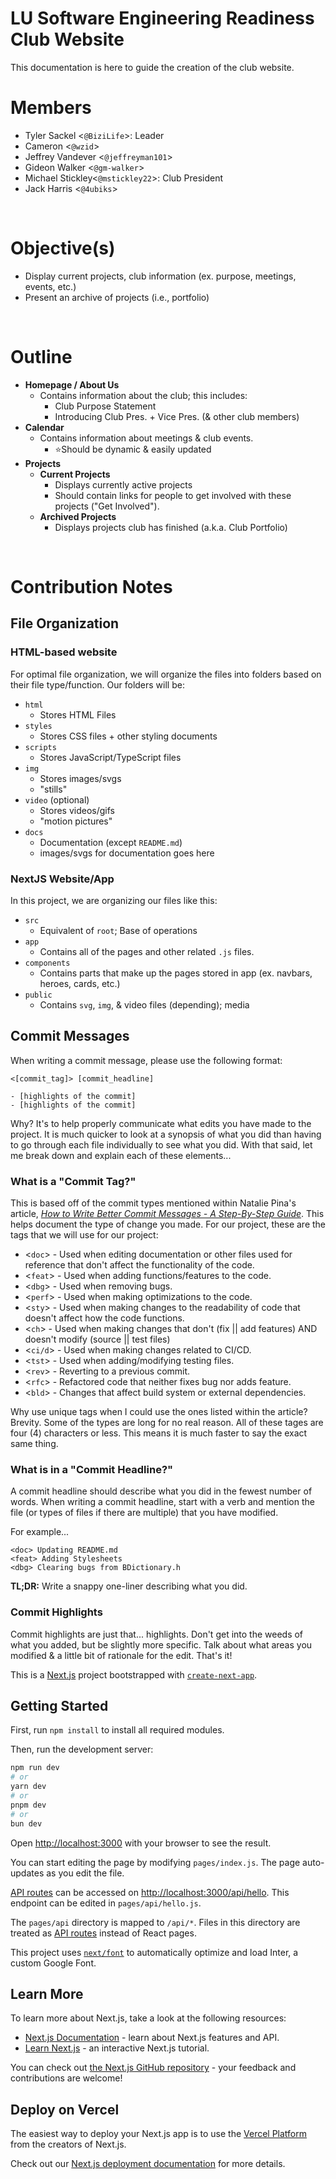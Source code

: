 # **LU Software Engineering Readiness Club Website**

This documentation is here to guide the creation of the club website.
<br>

# **Members**

- Tyler Sackel <`@BiziLife`>: Leader
- Cameron <`@wzid`>
- Jeffrey Vandever <`@jeffreyman101`>
- Gideon Walker <`@gm-walker`>
- Michael Stickley<`@mstickley22`>: Club President
- Jack Harris <`@4ubiks`>

<br>

# **Objective(s)**
<!-- This section contains information about the objectives of this website -->
- Display current projects, club information (ex. purpose, meetings, events, etc.)
- Present an archive of projects (i.e., portfolio)

<br>

# **Outline**
<!-- This section describes how the website will be organized. _Webpages are in **bold**_; Notes are in normal text. -->
- **Homepage / About Us**
  - Contains information about the club; this includes:
    - Club Purpose Statement
    - Introducing Club Pres. + Vice Pres. (& other club members)
- **Calendar**
  - Contains information about meetings & club events.
    - ⭐Should be dynamic & easily updated
- **Projects**
  - **Current Projects**
    - Displays currently active projects
    - Should contain links for people to get involved with these projects ("Get Involved").
  - **Archived Projects**
    - Displays projects club has finished (a.k.a. Club Portfolio)

<br>

# **Contribution Notes**

## **File Organization**
<!-- Descirbes how the files within our repo are organized (i.e., where to find types of files) -->
### **HTML-based website**
For optimal file organization, we will organize the files into folders based on their file type/function. Our folders will be:

- `html`
  - Stores HTML Files
- `styles`
  - Stores CSS files + other styling documents
- `scripts`
  - Stores JavaScript/TypeScript files
- `img`
  - Stores images/svgs
  - "stills"
- `video` (optional)
  - Stores videos/gifs
  - "motion pictures"
- `docs`
  - Documentation (except `README.md`)
  - images/svgs for documentation goes here

### **NextJS Website/App**
In this project, we are organizing our files like this:
- `src`
  - Equivalent of `root`; Base of operations
- `app`
  - Contains all of the pages and other related `.js` files.
- `components`
  - Contains parts that make up the pages stored in app (ex. navbars, heroes, cards, etc.)
- `public`
  - Contains `svg`, `img`, & video files (depending); media

## **Commit Messages**

When writing a commit message, please use the following format:

    <[commit_tag]> [commit_headline]

    - [highlights of the commit]
    - [highlights of the commit]

Why? It's to help properly communicate what edits you have made to the project. It is much quicker to look at a synopsis of what you did than having to go through each file individually to see what you did. With that said, let me break down and explain each of these elements...

### **What is a "Commit Tag?"**

This is based off of the commit types mentioned within Natalie Pina's article, [*How to Write Better Commit Messages - A Step-By-Step Guide*][def]. This helps document the type of change you made. For our project, these are the tags that we will use for our project:

- <`doc`> - Used when editing documentation or other files used for reference that don't affect the functionality of the code.
- <`feat`> - Used when adding functions/features to the code.
- <`dbg`> - Used when removing bugs.
- <`perf`> - Used when making optimizations to the code.
- <`sty`> - Used when making changes to the readability of code that doesn't affect how the code functions.
- <`ch`> - Used when making changes that don't (fix || add features) AND doesn't modify (source || test files)
- <`ci/d`> - Used when making changes related to CI/CD.
- <`tst`> - Used when adding/modifying testing files.
- <`rev`> - Reverting to a previous commit.
- <`rfc`> - Refactored code that neither fixes bug nor adds feature.
- <`bld`> - Changes that affect build system or external dependencies.

Why use unique tags when I could use the ones listed within the article? Brevity. Some of the types are long for no real reason. All of these tages are four (4) characters or less. This means it is much faster to say the exact same thing.

### **What is in a "Commit Headline?"**

A commit headline should describe what you did in the fewest number of words. When writing a commit headline, start with a verb and mention the file (or types of files if there are multiple) that you have modified.

For example...
  
    <doc> Updating README.md
    <feat> Adding Stylesheets
    <dbg> Clearing bugs from BDictionary.h 

**TL;DR:** Write a snappy one-liner describing what you did.

### **Commit Highlights**

Commit highlights are just that... highlights. Don't get into the weeds of what you added, but be slightly more specific. Talk about what areas you modified & a little bit of rationale for the edit. That's it!

This is a [Next.js](https://nextjs.org/) project bootstrapped with [`create-next-app`](https://github.com/vercel/next.js/tree/canary/packages/create-next-app).

## **Getting Started**

First, run `npm install` to install all required modules.

Then, run the development server:

  ```bash
  npm run dev
  # or
  yarn dev
  # or
  pnpm dev
  # or
  bun dev
  ```

Open [http://localhost:3000](http://localhost:3000) with your browser to see the result.

You can start editing the page by modifying `pages/index.js`. The page auto-updates as you edit the file.

[API routes](https://nextjs.org/docs/api-routes/introduction) can be accessed on [http://localhost:3000/api/hello](http://localhost:3000/api/hello). This endpoint can be edited in `pages/api/hello.js`.

The `pages/api` directory is mapped to `/api/*`. Files in this directory are treated as [API routes](https://nextjs.org/docs/api-routes/introduction) instead of React pages.

This project uses [`next/font`](https://nextjs.org/docs/basic-features/font-optimization) to automatically optimize and load Inter, a custom Google Font.

## Learn More

To learn more about Next.js, take a look at the following resources:

- [Next.js Documentation](https://nextjs.org/docs) - learn about Next.js features and API.
- [Learn Next.js](https://nextjs.org/learn) - an interactive Next.js tutorial.

You can check out [the Next.js GitHub repository](https://github.com/vercel/next.js/) - your feedback and contributions are welcome!

## Deploy on Vercel

The easiest way to deploy your Next.js app is to use the [Vercel Platform](https://vercel.com/new?utm_medium=default-template&filter=next.js&utm_source=create-next-app&utm_campaign=create-next-app-readme) from the creators of Next.js.

Check out our [Next.js deployment documentation](https://nextjs.org/docs/deployment) for more details.

[def]: https://www.freecodecamp.org/news/how-to-write-better-git-commit-messages/ "How to Write Better Git Commit Messages"
